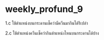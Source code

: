 # weekly_profund_9

1.c ใช้ตำแหน่งบนกระดานเช็คว่ามีควีนมากินได้รึเปล่า

2.c ใช้ตำแหน่งควีนเช็คว่ากินตำแหน่งไหนบนกระดานได้บ้าง

